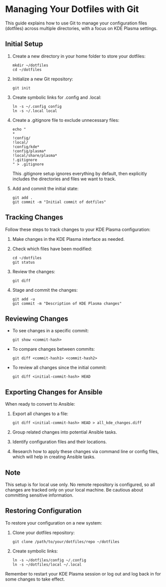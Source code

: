 # Managing Your Dotfiles with Git

This guide explains how to use Git to manage your configuration files (dotfiles) across multiple directories, with a focus on KDE Plasma settings.

## Initial Setup

1. Create a new directory in your home folder to store your dotfiles:
   ```
   mkdir ~/dotfiles
   cd ~/dotfiles
   ```

2. Initialize a new Git repository:
   ```
   git init
   ```

3. Create symbolic links for .config and .local:
   ```
   ln -s ~/.config config
   ln -s ~/.local local
   ```

4. Create a .gitignore file to exclude unnecessary files:
   ```
   echo "
   *
   !config/
   !local/
   !config/kde*
   !config/plasma*
   !local/share/plasma*
   !.gitignore
   " > .gitignore
   ```

   This .gitignore setup ignores everything by default, then explicitly includes the directories and files we want to track.

5. Add and commit the initial state:
   ```
   git add .
   git commit -m "Initial commit of dotfiles"
   ```

## Tracking Changes

Follow these steps to track changes to your KDE Plasma configuration:

1. Make changes in the KDE Plasma interface as needed.

2. Check which files have been modified:
   ```
   cd ~/dotfiles
   git status
   ```

3. Review the changes:
   ```
   git diff
   ```

4. Stage and commit the changes:
   ```
   git add -u
   git commit -m "Description of KDE Plasma changes"
   ```

## Reviewing Changes

- To see changes in a specific commit:
  ```
  git show <commit-hash>
  ```

- To compare changes between commits:
  ```
  git diff <commit-hash1> <commit-hash2>
  ```

- To review all changes since the initial commit:
  ```
  git diff <initial-commit-hash> HEAD
  ```

## Exporting Changes for Ansible

When ready to convert to Ansible:

1. Export all changes to a file:
   ```
   git diff <initial-commit-hash> HEAD > all_kde_changes.diff
   ```

2. Group related changes into potential Ansible tasks.

3. Identify configuration files and their locations.

4. Research how to apply these changes via command line or config files, which will help in creating Ansible tasks.

## Note

This setup is for local use only. No remote repository is configured, so all changes are tracked only on your local machine. Be cautious about committing sensitive information.

## Restoring Configuration

To restore your configuration on a new system:

1. Clone your dotfiles repository:
   ```
   git clone /path/to/your/dotfiles/repo ~/dotfiles
   ```

2. Create symbolic links:
   ```
   ln -s ~/dotfiles/config ~/.config
   ln -s ~/dotfiles/local ~/.local
   ```

Remember to restart your KDE Plasma session or log out and log back in for some changes to take effect.

